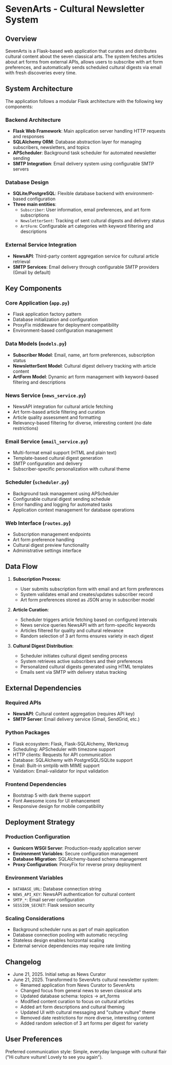 # SevenArts - Cultural Newsletter System

## Overview

SevenArts is a Flask-based web application that curates and distributes cultural content about the seven classical arts. The system fetches articles about art forms from external APIs, allows users to subscribe with art form preferences, and automatically sends scheduled cultural digests via email with fresh discoveries every time.

## System Architecture

The application follows a modular Flask architecture with the following key components:

### Backend Architecture
- **Flask Web Framework**: Main application server handling HTTP requests and responses
- **SQLAlchemy ORM**: Database abstraction layer for managing subscribers, newsletters, and topics
- **APScheduler**: Background task scheduler for automated newsletter sending
- **SMTP Integration**: Email delivery system using configurable SMTP servers

### Database Design
- **SQLite/PostgreSQL**: Flexible database backend with environment-based configuration
- **Three main entities**:
  - `Subscriber`: User information, email preferences, and art form subscriptions
  - `NewsletterSent`: Tracking of sent cultural digests and delivery status
  - `ArtForm`: Configurable art categories with keyword filtering and descriptions

### External Service Integration
- **NewsAPI**: Third-party content aggregation service for cultural article retrieval
- **SMTP Services**: Email delivery through configurable SMTP providers (Gmail by default)

## Key Components

### Core Application (`app.py`)
- Flask application factory pattern
- Database initialization and configuration
- ProxyFix middleware for deployment compatibility
- Environment-based configuration management

### Data Models (`models.py`)
- **Subscriber Model**: Email, name, art form preferences, subscription status
- **NewsletterSent Model**: Cultural digest delivery tracking with article content
- **ArtForm Model**: Dynamic art form management with keyword-based filtering and descriptions

### News Service (`news_service.py`)
- NewsAPI integration for cultural article fetching
- Art form-based article filtering and curation
- Article quality assessment and formatting
- Relevancy-based filtering for diverse, interesting content (no date restrictions)

### Email Service (`email_service.py`)
- Multi-format email support (HTML and plain text)
- Template-based cultural digest generation
- SMTP configuration and delivery
- Subscriber-specific personalization with cultural theme

### Scheduler (`scheduler.py`)
- Background task management using APScheduler
- Configurable cultural digest sending schedule
- Error handling and logging for automated tasks
- Application context management for database operations

### Web Interface (`routes.py`)
- Subscription management endpoints
- Art form preference handling
- Cultural digest preview functionality
- Administrative settings interface

## Data Flow

1. **Subscription Process**:
   - User submits subscription form with email and art form preferences
   - System validates email and creates/updates subscriber record
   - Art form preferences stored as JSON array in subscriber model

2. **Article Curation**:
   - Scheduler triggers article fetching based on configured intervals
   - News service queries NewsAPI with art form-specific keywords
   - Articles filtered for quality and cultural relevance
   - Random selection of 3 art forms ensures variety in each digest

3. **Cultural Digest Distribution**:
   - Scheduler initiates cultural digest sending process
   - System retrieves active subscribers and their preferences
   - Personalized cultural digests generated using HTML templates
   - Emails sent via SMTP with delivery status tracking

## External Dependencies

### Required APIs
- **NewsAPI**: Cultural content aggregation (requires API key)
- **SMTP Server**: Email delivery service (Gmail, SendGrid, etc.)

### Python Packages
- Flask ecosystem: Flask, Flask-SQLAlchemy, Werkzeug
- Scheduling: APScheduler with timezone support
- HTTP clients: Requests for API communication
- Database: SQLAlchemy with PostgreSQL/SQLite support
- Email: Built-in smtplib with MIME support
- Validation: Email-validator for input validation

### Frontend Dependencies
- Bootstrap 5 with dark theme support
- Font Awesome icons for UI enhancement
- Responsive design for mobile compatibility

## Deployment Strategy

### Production Configuration
- **Gunicorn WSGI Server**: Production-ready application server
- **Environment Variables**: Secure configuration management
- **Database Migration**: SQLAlchemy-based schema management
- **Proxy Configuration**: ProxyFix for reverse proxy deployment

### Environment Variables
- `DATABASE_URL`: Database connection string
- `NEWS_API_KEY`: NewsAPI authentication for cultural content
- `SMTP_*`: Email server configuration
- `SESSION_SECRET`: Flask session security

### Scaling Considerations
- Background scheduler runs as part of main application
- Database connection pooling with automatic recycling
- Stateless design enables horizontal scaling
- External service dependencies may require rate limiting

## Changelog
- June 21, 2025. Initial setup as News Curator
- June 21, 2025. Transformed to SevenArts cultural newsletter system:
  - Renamed application from News Curator to SevenArts
  - Changed focus from general news to seven classical arts
  - Updated database schema: topics → art_forms
  - Modified content curation to focus on cultural articles
  - Added art form descriptions and cultural theming
  - Updated UI with cultural messaging and "culture vulture" theme
  - Removed date restrictions for more diverse, interesting content
  - Added random selection of 3 art forms per digest for variety

## User Preferences

Preferred communication style: Simple, everyday language with cultural flair ("Hi culture vulture! Lovely to see you again").